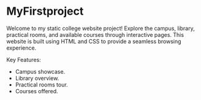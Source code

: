 # MyFirstproject
Welcome to my static college website project! Explore the campus, library, practical rooms, and available courses through interactive pages. This website is built using HTML and CSS to provide a seamless browsing experience.

Key Features:
* Campus showcase.
* Library overview.
* Practical rooms tour.
* Courses offered.
